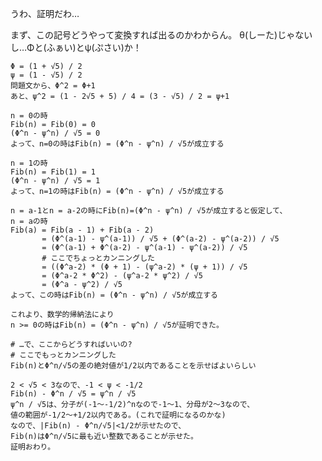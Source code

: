 うわ、証明だわ…

まず、この記号どうやって変換すれば出るのかわからん。
θ(しーた)じゃないし…Φと(ふぁい)とψ(ぷさい)か！

	Φ = (1 + √5) / 2
	ψ = (1 - √5) / 2
	問題文から、Φ^2 = Φ+1
	あと、ψ^2 = (1 - 2√5 + 5) / 4 = (3 - √5) / 2 = ψ+1
	
	n = 0の時
	Fib(n) = Fib(0) = 0
	(Φ^n - ψ^n) / √5 = 0
	よって、n=0の時はFib(n) = (Φ^n - ψ^n) / √5が成立する
	
	n = 1の時 
	Fib(n) = Fib(1) = 1
	(Φ^n - ψ^n) / √5 = 1
	よって、n=1の時はFib(n) = (Φ^n - ψ^n) / √5が成立する
	
	n = a-1とn = a-2の時にFib(n)=(Φ^n - ψ^n) / √5が成立すると仮定して、
	n = aの時
	Fib(a) = Fib(a - 1) + Fib(a - 2)
		   = (Φ^(a-1) - ψ^(a-1)) / √5 + (Φ^(a-2) - ψ^(a-2)) / √5
		   = (Φ^(a-1) + Φ^(a-2) - ψ^(a-1) - ψ^(a-2)) / √5
		   # ここでちょっとカンニングした
		   = ((Φ^a-2) * (Φ + 1) - (ψ^a-2) * (ψ + 1)) / √5
		   = (Φ^a-2 * Φ^2) - (ψ^a-2 * ψ^2) / √5
		   = (Φ^a - ψ^2) / √5
	よって、この時はFib(n) = (Φ^n - ψ^n) / √5が成立する
	
	これより、数学的帰納法により
	n >= 0の時はFib(n) = (Φ^n - ψ^n) / √5が証明できた。
	
	# …で、ここからどうすればいいの?
	# ここでもっとカンニングした
	Fib(n)とΦ^n/√5の差の絶対値が1/2以内であることを示せばよいらしい
	
	2 < √5 < 3なので、-1 < ψ < -1/2
	Fib(n) - Φ^n / √5 = ψ^n / √5
	ψ^n / √5は、分子が(-1〜-1/2)^nなので-1〜1、分母が2〜3なので、
	値の範囲が-1/2〜+1/2以内である。(これで証明になるのかな)
	なので、|Fib(n) - Φ^n/√5|<1/2が示せたので、
	Fib(n)はΦ^n/√5に最も近い整数であることが示せた。
	証明おわり。

